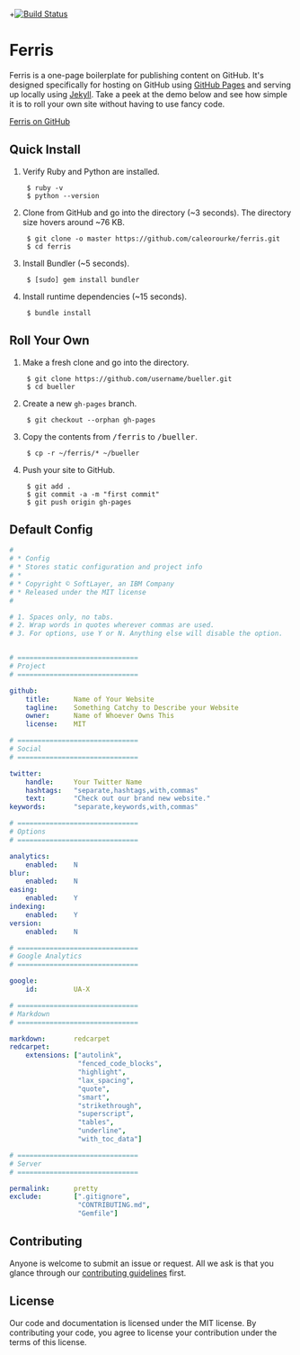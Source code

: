 +[![Build Status](https://travis-ci.org/caleorourke/ferris.svg?branch=master)](https://travis-ci.org/caleorourke/ferris)

# Ferris

Ferris is a one-page boilerplate for publishing content on GitHub. It's designed specifically for hosting on GitHub using [GitHub Pages](http://pages.github.com) and serving up locally using [Jekyll](http://jekyllrb.com). Take a peek at the demo below and see how simple it is to roll your own site without having to use fancy code. 

<a href="http://caleorourke.github.io/ferris" target="_blank">Ferris on GitHub</a>


## Quick Install

1. Verify Ruby and Python are installed.

        $ ruby -v
        $ python --version


2. Clone from GitHub and go into the directory (~3 seconds). The directory size hovers around ~76 KB. 

        $ git clone -o master https://github.com/caleorourke/ferris.git
        $ cd ferris


3. Install Bundler (~5 seconds).

        $ [sudo] gem install bundler


4. Install runtime dependencies (~15 seconds).

        $ bundle install


## Roll Your Own

1. Make a fresh clone and go into the directory.

        $ git clone https://github.com/username/bueller.git
        $ cd bueller

2. Create a new `gh-pages` branch.

        $ git checkout --orphan gh-pages

3. Copy the contents from <samp>/ferris</samp> to <samp>/bueller</samp>.

        $ cp -r ~/ferris/* ~/bueller

4. Push your site to GitHub.

        $ git add .
        $ git commit -a -m "first commit"
        $ git push origin gh-pages


## Default Config

~~~yml
#
# * Config
# * Stores static configuration and project info
# *
# * Copyright © SoftLayer, an IBM Company
# * Released under the MIT license
#

# 1. Spaces only, no tabs.
# 2. Wrap words in quotes wherever commas are used.
# 3. For options, use Y or N. Anything else will disable the option.


# ==============================
# Project
# ==============================

github:
    title:      Name of Your Website
    tagline:    Something Catchy to Describe your Website
    owner:      Name of Whoever Owns This
    license:    MIT

# ==============================
# Social
# ==============================

twitter:
    handle:     Your Twitter Name
    hashtags:   "separate,hashtags,with,commas"
    text:       "Check out our brand new website."
keywords:       "separate,keywords,with,commas"

# ==============================
# Options
# ==============================

analytics:
    enabled:    N
blur:
    enabled:    N
easing:
    enabled:    Y
indexing:
    enabled:    Y
version:
    enabled:    N

# ==============================
# Google Analytics
# ==============================

google:
    id:         UA-X

# ==============================
# Markdown
# ==============================

markdown:       redcarpet
redcarpet:
    extensions: ["autolink",
                 "fenced_code_blocks",
                 "highlight",
                 "lax_spacing",
                 "quote",
                 "smart",
                 "strikethrough",
                 "superscript",
                 "tables",
                 "underline",
                 "with_toc_data"]

# ==============================
# Server
# ==============================

permalink:      pretty
exclude:        [".gitignore",
                 "CONTRIBUTING.md",
                 "Gemfile"]
~~~

## Contributing

Anyone is welcome to submit an issue or request. All we ask is that you glance through our [contributing guidelines](CONTRIBUTING.md) first. 


## License

Our code and documentation is licensed under the MIT license. By contributing your code, you agree to license your contribution under the terms of this license.
